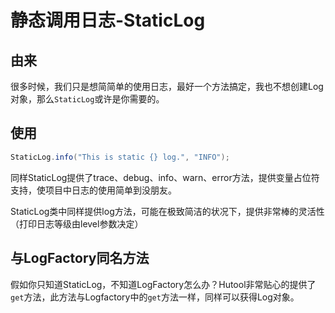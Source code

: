 静态调用日志-StaticLog
===

## 由来

很多时候，我们只是想简简单的使用日志，最好一个方法搞定，我也不想创建Log对象，那么`StaticLog`或许是你需要的。

## 使用

```java
StaticLog.info("This is static {} log.", "INFO");
```

同样StaticLog提供了trace、debug、info、warn、error方法，提供变量占位符支持，使项目中日志的使用简单到没朋友。

StaticLog类中同样提供log方法，可能在极致简洁的状况下，提供非常棒的灵活性（打印日志等级由level参数决定）

## 与LogFactory同名方法

假如你只知道StaticLog，不知道LogFactory怎么办？Hutool非常贴心的提供了`get`方法，此方法与Logfactory中的`get`方法一样，同样可以获得Log对象。

